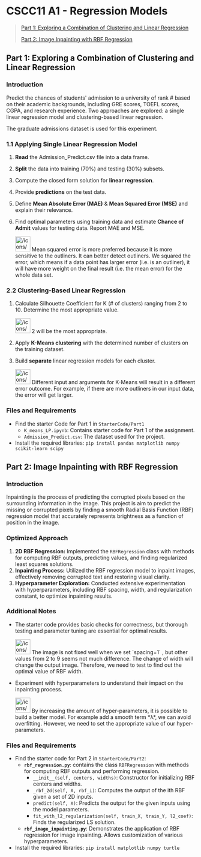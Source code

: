 # CSCC11 A1 - Regression Models

> [Part 1: Exploring a Combination of Clustering and Linear Regression](https://www.notion.so/A1-Regression-Models-6ccf5654addc4ceaa9309b18a712dd44?pvs=21)
> 
> 
> [Part 2: Image Inpainting with RBF Regression](https://www.notion.so/A1-Regression-Models-6ccf5654addc4ceaa9309b18a712dd44?pvs=21)
> 

## Part 1: Exploring a Combination of Clustering and Linear Regression

### Introduction

Predict the chances of students' admission to a university of rank # based on their academic backgrounds, including GRE scores, TOEFL scores, CGPA, and research experience. Two approaches are explored: a single linear regression model and clustering-based linear regression.

The graduate admissions dataset is used for this experiment.

### 1.1 Applying Single Linear Regression Model

1. **Read** the Admission_Predict.csv file into a data frame.
2. **Split** the data into training (70%) and testing (30%) subsets.
3. Compute the closed form solution for **linear regression**.
4. Provide **predictions** on the test data.
5. Define **Mean Absolute Error (MAE)** & **Mean Squared Error (MSE)** and explain their relevance.
6. Find optimal parameters using training data and estimate **Chance of Admit** values for testing data. Report MAE and MSE.
    
    <aside>
    <img src="/icons/exclamation-mark_gray.svg" alt="/icons/exclamation-mark_gray.svg" width="40px" /> Mean squared error is more preferred because it is more sensitive to the outliners. It can better detect outliners. We squared the error, which means if a data point has larger error (i.e. is an outliner), it will have more weight on the final result (i.e. the mean error) for the whole data set.
    
    </aside>
    

### 2.2 Clustering-Based Linear Regression

1. Calculate Silhouette Coefficient for K (# of clusters) ranging from 2 to 10. Determine the most appropriate value.
    
    <aside>
    <img src="/icons/exclamation-mark_gray.svg" alt="/icons/exclamation-mark_gray.svg" width="40px" /> 2 will be the most appropriate.
    
    </aside>
    
2. Apply **K-Means clustering** with the determined number of clusters on the training dataset.
3. Build **separate** linear regression models for each cluster.
    
    <aside>
    <img src="/icons/exclamation-mark_gray.svg" alt="/icons/exclamation-mark_gray.svg" width="40px" /> Different input and arguments for K-Means will result in a different error outcome. For example, if there are more outliners in our input data, the error will get larger.
    
    </aside>
    

### Files and Requirements

- Find the starter Code for Part 1 in `StarterCode/Part1`
    - `K_means_LP.ipynb`: Contains starter code for Part 1 of the assignment.
    - `Admission_Predict.csv`: The dataset used for the project.
- Install the required libraries: `pip install pandas matplotlib numpy scikit-learn scipy`

## Part 2: Image Inpainting with RBF Regression

### Introduction

Inpainting is the process of predicting the corrupted pixels based on the surrounding information in the image. This project is aim to predict the missing or corrupted pixels by finding a smooth Radial Basis Function (RBF) regression model that accurately represents brightness as a function of position in the image.

### Optimized Approach

1. **2D RBF Regression:** Implemented the `RBFRegression` class with methods for computing RBF outputs, predicting values, and finding regularized least squares solutions.
2. **Inpainting Process:** Utilized the RBF regression model to inpaint images, effectively removing corrupted text and restoring visual clarity.
3. **Hyperparameter Exploration:** Conducted extensive experimentation with hyperparameters, including RBF spacing, width, and regularization constant, to optimize inpainting results.

### Additional Notes

- The starter code provides basic checks for correctness, but thorough testing and parameter tuning are essential for optimal results.
    
    <aside>
    <img src="/icons/exclamation-mark_gray.svg" alt="/icons/exclamation-mark_gray.svg" width="40px" /> The image is not fixed well when we set `spacing=1` , but other values from 2 to 9 seems not much difference. The change of width will change the output image. Therefore, we need to test to find out the optimal value of RBF width.
    
    </aside>
    
- Experiment with hyperparameters to understand their impact on the inpainting process.
    
    <aside>
    <img src="/icons/exclamation-mark_gray.svg" alt="/icons/exclamation-mark_gray.svg" width="40px" /> By increasing the amount of hyper-parameters, it is possible to build a better model. For example add a smooth term *λ*, we can avoid overfitting. However, we need to set the appropriate value of our hyper-parameters.
    
    </aside>
    

### Files and Requirements

- Find the starter code for Part 2 in `StarterCode/Part2`:
    - **`rbf_regression.py`**: contains the class `RBFRegression` with methods for computing RBF outputs and performing regression.
        - `__init__(self, centers, widths)`: Constructor for initializing RBF centers and widths.
        - `_rbf_2d(self, X, rbf_i)`: Computes the output of the ith RBF given a set of 2D inputs.
        - `predict(self, X)`: Predicts the output for the given inputs using the model parameters.
        - `fit_with_l2_regularization(self, train_X, train_Y, l2_coef)`: Finds the regularized LS solution.
    - **`rbf_image_inpainting.py`**: Demonstrates the application of RBF regression for image inpainting. Allows customization of various hyperparameters.
- Install the required libraries: `pip install matplotlib numpy turtle`
